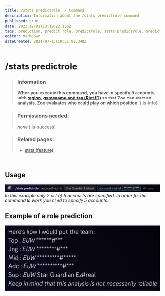 ```yaml
---
title: /stats predictrole  - Command
description: Information about the /stats predictrole command
published: true
date: 2023-12-01T13:19:22.156Z
tags: prediction, predict role, predictrole, stats predictrole, predict, role, lane, lanes
editor: markdown
dateCreated: 2021-07-13T10:51:09.340Z
---
```


# /stats predictrole

>### Information
>**When you execute this command, you have to specify 5 accounts with [region](/en/terms/region), [gamename and tag (Riot ID)](/en/terms/riotid) so that Zoe can start an analysis. Zoe evaluates who could play on which position.**
>{.is-info}

>### Permissions needed:
> *none*
>{.is-success}

>### Related pages:
>-   [stats (feature)](https://wiki.zoe-discord-bot.ch/en/commands/stats)

<br>

## Usage
![en_stats_predictrole_riotid.png](/en_/en_stats_predictrole_riotid.png)
*In this example only 2 out of 5 accounts are specified. In order for the command to work you need to specify 5 accounts.*
<br>

## Example of a role prediction

![](/en_/en_predictrole_suggestion.png)
